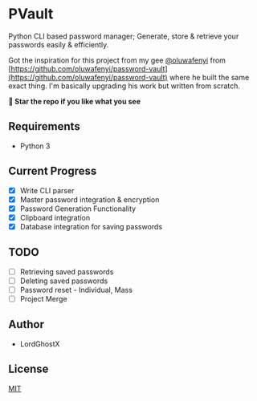 # PVault

Python CLI based password manager; Generate, store & retrieve your passwords easily & efficiently.

Got the inspiration for this project from my gee [@oluwafenyi](https://github.com/oluwafenyi) from [https://github.com/oluwafenyi/password-vault](https://github.com/oluwafenyi/password-vault) where he built the same exact thing. I'm basically upgrading his work but written from scratch.

**🌟 Star the repo if you like what you see**

## Requirements
* Python 3

## Current Progress
* [x] Write CLI parser
* [x] Master password integration & encryption
* [x] Password Generation Functionality
* [x] Clipboard integration
* [x] Database integration for saving passwords

## TODO
* [ ] Retrieving saved passwords
* [ ] Deleting saved passwords
* [ ] Password reset - Individual, Mass
* [ ] Project Merge

## Author
* LordGhostX

## License
[MIT](https://opensource.org/licenses/MIT)
